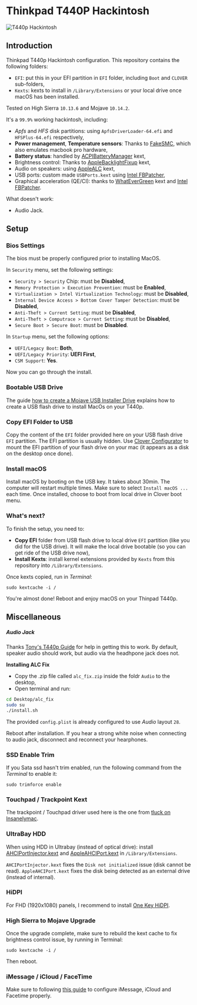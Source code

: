 # Thinkpad T440P Hackintosh

![T440p Hackintosh](https://raw.githubusercontent.com/jloisel/t440p/master/t440p-hackintosh.jpg)

## Introduction

Thinkpad T440p Hackintosh configuration. This repository contains the following folders:

- `EFI`: put this in your EFI partition in `EFI` folder, including `Boot` and `CLOVER` sub-folders,
- `Kexts`: kexts to install in `/Library/Extensions` or your local drive once macOS has been installed.

Tested on High Sierra `10.13.6` and Mojave `10.14.2`.

It's a `99.9%` working hackintosh, including:

- *Apfs* and *HFS* disk partitions: using `ApfsDriverLoader-64.efi` and `HFSPlus-64.efi` respectively,
- **Power management**, **Temperature sensors**: Thanks to [FakeSMC](https://bitbucket.org/RehabMan/os-x-fakesmc-kozlek), which also emulates macbook pro hardware,
- **Battery status**: handled by [ACPIBatteryManager](https://bitbucket.org/RehabMan/os-x-acpi-battery-driver) kext,
- Brightness control: Thanks to [AppleBacklightFixup](https://bitbucket.org/RehabMan/applebacklightfixup) kext,
- Audio on speakers: using [AppleALC](https://github.com/acidanthera/AppleALC) kext,
- USB ports: custom made `USBPorts.kext` using [Intel FBPatcher](https://www.insanelymac.com/forum/topic/335018-hackintool-v176/),
- Graphical acceleration (QE/CI): thanks to [WhatEverGreen](https://github.com/acidanthera/WhateverGreen) kext and [Intel FBPatcher](https://www.insanelymac.com/forum/topic/335018-hackintool-v176/).

What doesn't work:

- Audio Jack.

## Setup

### Bios Settings

The bios must be properly configured prior to installing MacOS.

In `Security` menu, set the following settings:

- `Security > Security` Chip: must be **Disabled**,
- `Memory Protection > Execution Prevention`: must be **Enabled**,
- `Virtualization > Intel Virtualization Technology`: must be **Disabled**,
- `Internal Device Access > Bottom Cover Tamper Detection`: must be **Disabled**,
- `Anti-Theft > Current Setting`: must be **Disabled**,
- `Anti-Theft > Computrace > Current Setting`: must be **Disabled**,
- `Secure Boot > Secure Boot`: must be **Disabled**.

In `Startup` menu, set the following options:

- `UEFI/Legacy Boot`: **Both**,
- `UEFI/Legacy Priority`: **UEFI First**,
- `CSM Support`: **Yes**.

Now you can go through the install. 

### Bootable USB Drive

The guide [how to create a Mojave USB Installer Drive](https://hackintosher.com/guides/how-to-make-a-macos-10-14-mojave-flash-drive-installer/) explains how to create a USB flash drive to install MacOs on your T440p.

### Copy EFI Folder to USB

Copy the content of the `EFI` folder provided here on your USB flash drive `EFI` partition. The EFI partition is usually hidden. Use [Clover Configurator](https://mackie100projects.altervista.org/download-clover-configurator/) to mount the EFI partition of your flash drive on your mac (it appears as a disk on the desktop once done).

### Install macOS

Install macOS by booting on the USB key. It takes about 30min. The computer will restart multiple times. Make sure to select `Install macOS ...` each time. Once installed, choose to boot from local drive in Clover boot menu.

### What's next?

To finish the setup, you need to:

- **Copy EFI** folder from USB flash drive to local drive `EFI` partition (like you did for the USB drive). It will make the local drive bootable (so you can get ride of the USB drive now),
- **Install Kexts**: install kernel extensions provided by `Kexts` from this repository into `/Library/Extensions`.

Once kexts copied, run in *Terminal*:

```
sudo kextcache -i /
```

You're almost done! Reboot and enjoy macOS on your Thinpad T440p.

## Miscellaneous

##### Audio Jack

Thanks [Tony's T440p Guide](https://www.tonymacx86.com/threads/guide-lenovo-thinkpad-t440p.233282/) for help in getting this to work. By default, speaker audio should work, but audio via the headhpone jack does not.

**Installing ALC Fix**

- Copy the .zip file called `alc_fix.zip` inside the foldr `Audio` to the desktop,
- Open terminal and run:

```bash
cd Desktop/alc_fix
sudo su
./install.sh
```

The provided `config.plist` is already configured to use *Audio* layout `28`.

Reboot after installation. If you hear a strong white noise when connecting to audio jack, disconnect and reconnect your hearphones.

### SSD Enable Trim

If you Sata ssd hasn't trim enabled, run the following command from the *Terminal* to enable it:

```
sudo trimforce enable
```

### Touchpad / Trackpoint Kext

The trackpoint / Touchpad driver used here is the one from [tluck on Insanelymac](https://www.insanelymac.com/forum/topic/315451-guide-lenovo-t460-macos-with-clover/).

### UltraBay HDD

When using HDD in Ultrabay (instead of optical drive): install [AHCIPortInjector.kext](https://www.insanelymac.com/forum/files/file/436-ahciportinjectorkext/) and [AppleAHCIPort.kext](https://www.insanelymac.com/forum/files/file/815-appleahciportkext/) in `/Library/Extensions`.

`AHCIPortInjector.kext` fixes the `Disk not initialized` issue (disk cannot be read). `AppleAHCIPort.kext` fixes the disk being detected as an external drive (instead of internal).

### HiDPI

For FHD (1920x1080) panels, I recommend to install [One Key HiDPI](https://github.com/xzhih/one-key-hidpi).

### High Sierra to Mojave Upgrade

Once the upgrade complete, make sure to rebuild the kext cache to fix brightness control issue, by running in Terminal:

```
sudo kextcache -i /
```

Then reboot.

### iMessage / iCloud / FaceTime

Make sure to following [this guide](https://hackintosher.com/guides/quick-fixes-facetime-icloud-imessage-hackintosh-not-working/) to configure iMessage, iCloud and Facetime properly. 